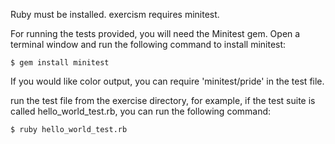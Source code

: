 Ruby must be installed.  exercism requires minitest.

For running the tests provided, you will need the Minitest gem. Open a terminal window and run the following command to install minitest:
```
$ gem install minitest
```
If you would like color output, you can require 'minitest/pride' in the test file.

run the test file from the exercise directory, for example, if the test suite is called hello_world_test.rb, you can run the following command:
```
$ ruby hello_world_test.rb
```
